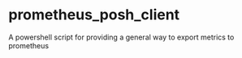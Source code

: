 # prometheus_posh_client
A powershell script for providing a general way to export metrics to prometheus
